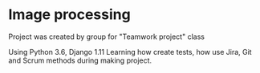 # Image processing

Project was created by group for "Teamwork project" class

Using Python 3.6, Django 1.11
Learning how create tests, how use Jira, Git and Scrum methods during making project.



